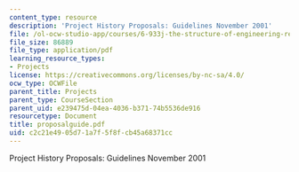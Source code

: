 ```yaml
---
content_type: resource
description: 'Project History Proposals: Guidelines November 2001'
file: /ol-ocw-studio-app/courses/6-933j-the-structure-of-engineering-revolutions-fall-2001/c2c21e4905d71a7f5f8fcb45a68371cc_proposalguide.pdf
file_size: 86889
file_type: application/pdf
learning_resource_types:
- Projects
license: https://creativecommons.org/licenses/by-nc-sa/4.0/
ocw_type: OCWFile
parent_title: Projects
parent_type: CourseSection
parent_uid: e239475d-04ea-4036-b371-74b5536de916
resourcetype: Document
title: proposalguide.pdf
uid: c2c21e49-05d7-1a7f-5f8f-cb45a68371cc
---
```

Project History Proposals: Guidelines November 2001
